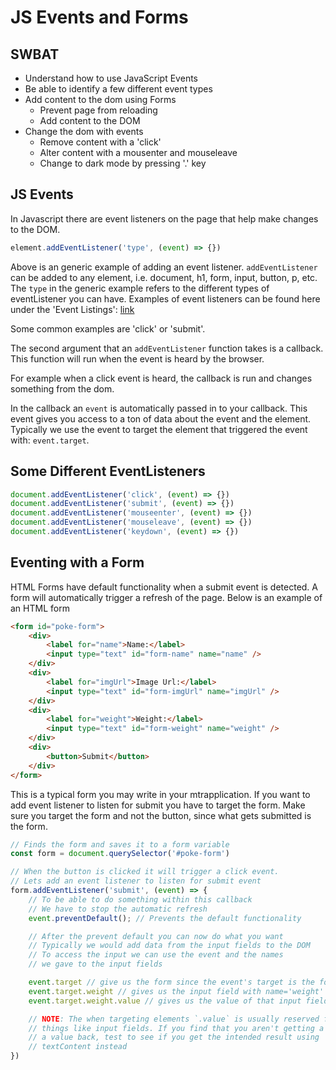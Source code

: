 # JS Events and Forms

## SWBAT
* Understand how to use JavaScript Events
* Be able to identify a few different event types
* Add content to the dom using Forms
    * Prevent page from reloading
    * Add content to the DOM
* Change the dom with events
    * Remove content with a 'click'
    * Alter content with a mousenter and mouseleave
    * Change to dark mode by pressing '.' key

## JS Events

In Javascript there are event listeners on the page that help make changes to the DOM.

```js
element.addEventListener('type', (event) => {})
```
Above is an generic example of adding an event listener. `addEventListener` can be added to any element, i.e. document, h1, form, input, button, p, etc.
The `type` in the generic example refers to the different types of eventListener you can have. Examples of event listeners can be found here under the 'Event Listings': [link](https://developer.mozilla.org/en-US/docs/Web/Events#event_listing)

Some common examples are 'click' or 'submit'.

The second argument that an `addEventListener` function takes is a callback. This function will run when the event is heard by the browser.

For example when a click event is heard, the callback is run and changes something from the dom. 

In the callback an `event` is automatically passed in to your callback. This event gives you access to a ton of data about the event and the element. Typically we use the event to target the element that triggered the event with: `event.target`.


## Some Different EventListeners
```js
document.addEventListener('click', (event) => {})
document.addEventListener('submit', (event) => {})
document.addEventListener('mouseenter', (event) => {})
document.addEventListener('mouseleave', (event) => {})
document.addEventListener('keydown', (event) => {})

```

## Eventing with a Form

HTML Forms have default functionality when a submit event is detected. A form will automatically trigger a refresh of the page. Below is an example of an HTML form

```html
<form id="poke-form">
    <div>
        <label for="name">Name:</label>
        <input type="text" id="form-name" name="name" />
    </div>
    <div>
        <label for="imgUrl">Image Url:</label>
        <input type="text" id="form-imgUrl" name="imgUrl" />
    </div>
    <div>
        <label for="weight">Weight:</label>
        <input type="text" id="form-weight" name="weight" />
    </div>
    <div>
        <button>Submit</button>
    </div>
</form>
```

This is a typical form you may write in your mtrapplication. If you want to add event listener to listen for submit you have to target the form. Make sure you target the form and not the button, since what gets submitted is the form.

```js
// Finds the form and saves it to a form variable
const form = document.querySelector('#poke-form')

// When the button is clicked it will trigger a click event. 
// Lets add an event listener to listen for submit event
form.addEventListener('submit', (event) => {
    // To be able to do something within this callback
    // We have to stop the automatic refresh
    event.preventDefault(); // Prevents the default functionality

    // After the prevent default you can now do what you want
    // Typically we would add data from the input fields to the DOM
    // To access the input we can use the event and the names 
    // we gave to the input fields

    event.target // give us the form since the event's target is the form
    event.target.weight // gives us the input field with name='weight'
    event.target.weight.value // gives us the value of that input field

    // NOTE: The when targeting elements `.value` is usually reserved for
    // things like input fields. If you find that you aren't getting a
    // a value back, test to see if you get the intended result using
    // textContent instead
})

```
